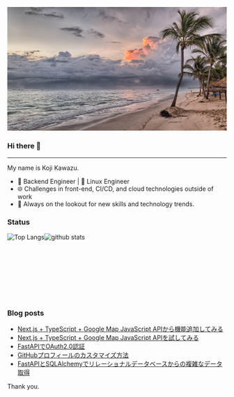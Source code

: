 <!--
**kojikawazu/kojikawazu** is a ✨ _special_ ✨ repository because its `README.md` (this file) appears on your GitHub profile.

Here are some ideas to get you started:

- 🔭 I’m currently working on ...
- 🌱 I’m currently learning ...
- 👯 I’m looking to collaborate on ...
- 🤔 I’m looking for help with ...
- 💬 Ask me about ...
- 📫 How to reach me: ...
- 😄 Pronouns: ...
- ⚡ Fun fact: ...
-->

![hello-world](./images/beach-1236581_1920.jpg)

### Hi there 👋

---

My name is Koji Kawazu.

- 🔧 Backend Engineer | 🐧 Linux Engineer
- 🌐 Challenges in front-end, CI/CD, and cloud technologies outside of work
- 📡 Always on the lookout for new skills and technology trends.


### Status

<div style="display: flex;">
  <img alt="Top Langs" height="150px" src="https://github-readme-stats.vercel.app/api/top-langs/?username=kojikawazu&https://github.com/anuraghazra/github-readme-stats" />
  <img alt="github stats" height="150px" src="https://github-readme-stats.vercel.app/api?username=kojikawazu&show_icons=true&theme=transparent" />
</div>

### Blog posts

<!-- BLOG-POST-LIST:START -->
- [Next.js + TypeScript + Google Map JavaScript APIから機能追加してみる](https://zenn.dev/kou_kawa/articles/12-next-ts-googlemap2)
- [Next.js + TypeScript + Google Map JavaScript APIを試してみる](https://zenn.dev/kou_kawa/articles/11-next-ts-googlemap)
- [FastAPIでOAuth2.0認証](https://zenn.dev/kou_kawa/articles/10-oauth20-fastapi)
- [GitHubプロフィールのカスタマイズ方法](https://qiita.com/kawasan/items/f50dbfb5ef63163f37a8)
- [FastAPIとSQLAlchemyでリレーショナルデータベースからの複雑なデータ取得](https://zenn.dev/kou_kawa/articles/09-second-mysql-fastapi)
<!-- BLOG-POST-LIST:END -->

Thank you.